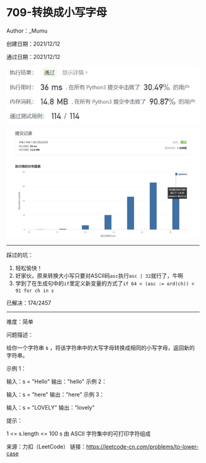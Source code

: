# 709-转换成小写字母

Author：_Mumu

创建日期：2021/12/12

通过日期：2021/12/12

![](./通过截图2.jpg)

![](./通过截图1.jpg)

*****

踩过的坑：

1. 轻松愉快！
2. 好家伙，原来转换大小写只要对ASCII码`asc`执行`asc | 32`就行了，牛啊
3. 学到了在生成句中的`if`里定义新变量的方式了`if 64 < (asc := ord(ch)) < 91 for ch in s`

已解决：174/2457

*****

难度：简单

问题描述：

给你一个字符串 s ，将该字符串中的大写字母转换成相同的小写字母，返回新的字符串。

 

示例 1：

输入：s = "Hello"
输出："hello"
示例 2：

输入：s = "here"
输出："here"
示例 3：

输入：s = "LOVELY"
输出："lovely"


提示：

1 <= s.length <= 100
s 由 ASCII 字符集中的可打印字符组成

来源：力扣（LeetCode）
链接：https://leetcode-cn.com/problems/to-lower-case
